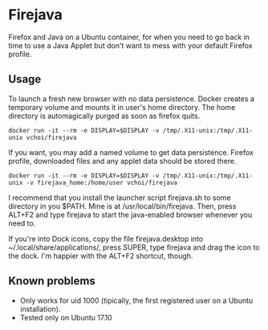 # Firejava
Firefox and Java on a Ubuntu container, for when you need to go back in time
to use a Java Applet but don't want to mess with your default Firefox profile.

## Usage
To launch a fresh new browser with no data persistence. Docker creates a
temporary volume and mounts it in user's home directory. The home directory is
automagically purged as soon as firefox quits.
```shell
docker run -it --rm -e DISPLAY=$DISPLAY -v /tmp/.X11-unix:/tmp/.X11-unix vchoi/firejava
```

If you want, you may add a named volume to get data persistence. Firefox
profile, downloaded files and any applet data should be stored there.
```shell
docker run -it --rm -e DISPLAY=$DISPLAY -v /tmp/.X11-unix:/tmp/.X11-unix -v firejava_home:/home/user vchoi/firejava
```

I recommend that you install the launcher script firejava.sh to some directory
in you $PATH. Mine is at /usr/local/bin/firejava. Then, press ALT+F2 and type
firejava to start the java-enabled browser whenever you need to.

If you're into Dock icons, copy the file firejava.desktop into
~/.local/share/applications/, press SUPER, type firejava and drag the icon
to the dock. I'm happier with the ALT+F2 shortcut, though.

## Known problems
* Only works for uid 1000 (tipically, the first registered user on a Ubuntu
  installation).
* Tested only on Ubuntu 17.10
